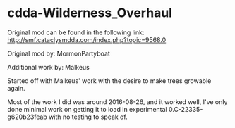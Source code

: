 # cdda-Wilderness_Overhaul
Original mod can be found in the following link: http://smf.cataclysmdda.com/index.php?topic=9568.0

Original mod by: MormonPartyboat

Additional work by: Malkeus

Started off with Malkeus' work with the desire to make trees growable again.

Most of the work I did was around 2016-08-26, and it worked well, I've only done minimal work on getting it to load in experimental 0.C-22335-g620b23feab with no testing to speak of.
